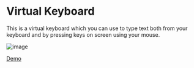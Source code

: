 # Virtual Keyboard

This is a virtual keyboard which you can use to type text both from your keyboard and by pressing keys on screen using your mouse.

![image](https://github.com/ElenaSinelle/virtual-keyboard/assets/101037145/757c5e9c-023b-4d59-8d7a-19a73707673e)

[Demo](https://elenasinelle.github.io/virtual-keyboard/)
